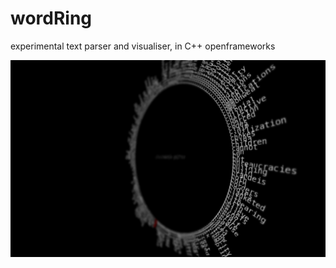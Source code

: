 # wordRing
experimental text parser and visualiser, in C++ openframeworks


![screenshot](wordring.png)
